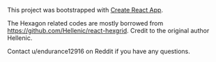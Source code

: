 This project was bootstrapped with [Create React App](https://github.com/facebook/create-react-app).

The Hexagon related codes are mostly borrowed from https://github.com/Hellenic/react-hexgrid. Credit to the original author Hellenic.

Contact u/endurance12916 on Reddit if you have any questions.
